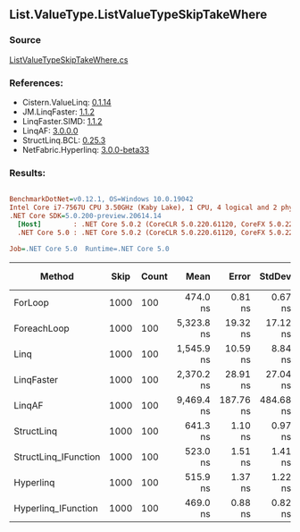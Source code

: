 ﻿## List.ValueType.ListValueTypeSkipTakeWhere

### Source
[ListValueTypeSkipTakeWhere.cs](../LinqBenchmarks/List/ValueType/ListValueTypeSkipTakeWhere.cs)

### References:
- Cistern.ValueLinq: [0.1.14](https://www.nuget.org/packages/Cistern.ValueLinq/0.1.14)
- JM.LinqFaster: [1.1.2](https://www.nuget.org/packages/JM.LinqFaster/1.1.2)
- LinqFaster.SIMD: [1.1.2](https://www.nuget.org/packages/LinqFaster.SIMD/1.0.3)
- LinqAF: [3.0.0.0](https://www.nuget.org/packages/LinqAF/3.0.0.0)
- StructLinq.BCL: [0.25.3](https://www.nuget.org/packages/StructLinq.BCL/0.25.3)
- NetFabric.Hyperlinq: [3.0.0-beta33](https://www.nuget.org/packages/NetFabric.Hyperlinq/3.0.0-beta33)

### Results:
``` ini

BenchmarkDotNet=v0.12.1, OS=Windows 10.0.19042
Intel Core i7-7567U CPU 3.50GHz (Kaby Lake), 1 CPU, 4 logical and 2 physical cores
.NET Core SDK=5.0.200-preview.20614.14
  [Host]        : .NET Core 5.0.2 (CoreCLR 5.0.220.61120, CoreFX 5.0.220.61120), X64 RyuJIT
  .NET Core 5.0 : .NET Core 5.0.2 (CoreCLR 5.0.220.61120, CoreFX 5.0.220.61120), X64 RyuJIT

Job=.NET Core 5.0  Runtime=.NET Core 5.0  

```
|               Method | Skip | Count |       Mean |     Error |    StdDev |     Median | Ratio | RatioSD |  Gen 0 | Gen 1 | Gen 2 | Allocated |
|--------------------- |----- |------ |-----------:|----------:|----------:|-----------:|------:|--------:|-------:|------:|------:|----------:|
|              ForLoop | 1000 |   100 |   474.0 ns |   0.81 ns |   0.67 ns |   474.0 ns |  1.00 |    0.00 |      - |     - |     - |         - |
|          ForeachLoop | 1000 |   100 | 5,323.8 ns |  19.32 ns |  17.12 ns | 5,321.9 ns | 11.23 |    0.04 | 0.0305 |     - |     - |      72 B |
|                 Linq | 1000 |   100 | 1,545.9 ns |  10.59 ns |   8.84 ns | 1,548.5 ns |  3.26 |    0.02 | 0.1183 |     - |     - |     248 B |
|           LinqFaster | 1000 |   100 | 2,370.2 ns |  28.91 ns |  27.04 ns | 2,379.0 ns |  5.01 |    0.06 | 6.3133 |     - |     - |   13224 B |
|               LinqAF | 1000 |   100 | 9,469.4 ns | 187.76 ns | 484.68 ns | 9,649.6 ns | 18.35 |    0.61 |      - |     - |     - |         - |
|           StructLinq | 1000 |   100 |   641.3 ns |   1.10 ns |   0.97 ns |   641.6 ns |  1.35 |    0.00 | 0.0572 |     - |     - |     120 B |
| StructLinq_IFunction | 1000 |   100 |   523.0 ns |   1.51 ns |   1.41 ns |   522.7 ns |  1.10 |    0.00 |      - |     - |     - |         - |
|            Hyperlinq | 1000 |   100 |   515.9 ns |   1.37 ns |   1.22 ns |   516.3 ns |  1.09 |    0.00 |      - |     - |     - |         - |
|  Hyperlinq_IFunction | 1000 |   100 |   469.0 ns |   0.88 ns |   0.82 ns |   468.8 ns |  0.99 |    0.00 |      - |     - |     - |         - |
